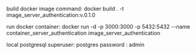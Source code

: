 build docker image command:
docker build . -t image_server_authentication:v.0.1.0  

run docker container:
docker run -d -p 3000:3000 -p 5432:5432 --name container_server_authentication image_server_authentication


local postgresql
superuser: postgres
password : admin